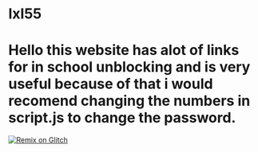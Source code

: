 # Ixl55
# Hello this website has alot of links for in school unblocking and is very useful because of that i would recomend changing the numbers in script.js to change the password.
[![Remix on Glitch](https://binbashbanana.github.io/deploy-buttons/buttons/remade/glitch.svg)](https://glitch.com/edit/#!/import/git?url=https://github.com/7897-E/Ixl55)
